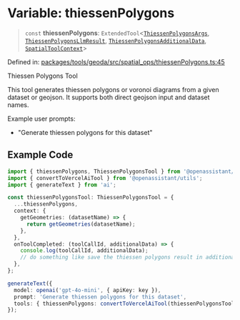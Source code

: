 # Variable: thiessenPolygons

> `const` **thiessenPolygons**: `ExtendedTool`\<[`ThiessenPolygonsArgs`](../type-aliases/ThiessenPolygonsArgs.md), [`ThiessenPolygonsLlmResult`](../type-aliases/ThiessenPolygonsLlmResult.md), [`ThiessenPolygonsAdditionalData`](../type-aliases/ThiessenPolygonsAdditionalData.md), [`SpatialToolContext`](../type-aliases/SpatialToolContext.md)\>

Defined in: [packages/tools/geoda/src/spatial\_ops/thiessenPolygons.ts:45](https://github.com/GeoDaCenter/openassistant/blob/28e38a23cf528ccfe10391135d12fba8d3e385da/packages/tools/geoda/src/spatial_ops/thiessenPolygons.ts#L45)

Thiessen Polygons Tool

This tool generates thiessen polygons or voronoi diagrams from a given dataset or geojson.
It supports both direct geojson input and dataset names.

Example user prompts:
- "Generate thiessen polygons for this dataset"

## Example Code

```typescript
import { thiessenPolygons, ThiessenPolygonsTool } from '@openassistant/geoda';
import { convertToVercelAiTool } from '@openassistant/utils';
import { generateText } from 'ai';

const thiessenPolygonsTool: ThiessenPolygonsTool = {
  ...thiessenPolygons,
  context: {
    getGeometries: (datasetName) => {
      return getGeometries(datasetName);
    },
  },
  onToolCompleted: (toolCallId, additionalData) => {
    console.log(toolCallId, additionalData);
    // do something like save the thiessen polygons result in additionalData
  },
};

generateText({
  model: openai('gpt-4o-mini', { apiKey: key }),
  prompt: 'Generate thiessen polygons for this dataset',
  tools: { thiessenPolygons: convertToVercelAiTool(thiessenPolygonsTool) },
});
```

